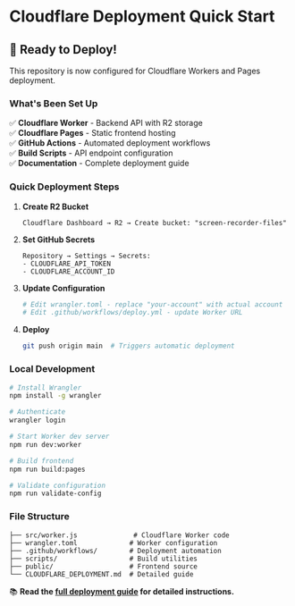 # Cloudflare Deployment Quick Start

## 🚀 Ready to Deploy!

This repository is now configured for Cloudflare Workers and Pages deployment.

### What's Been Set Up

✅ **Cloudflare Worker** - Backend API with R2 storage  
✅ **Cloudflare Pages** - Static frontend hosting  
✅ **GitHub Actions** - Automated deployment workflows  
✅ **Build Scripts** - API endpoint configuration  
✅ **Documentation** - Complete deployment guide  

### Quick Deployment Steps

1. **Create R2 Bucket**
   ```
   Cloudflare Dashboard → R2 → Create bucket: "screen-recorder-files"
   ```

2. **Set GitHub Secrets**
   ```
   Repository → Settings → Secrets:
   - CLOUDFLARE_API_TOKEN
   - CLOUDFLARE_ACCOUNT_ID
   ```

3. **Update Configuration**
   ```bash
   # Edit wrangler.toml - replace "your-account" with actual account
   # Edit .github/workflows/deploy.yml - update Worker URL
   ```

4. **Deploy**
   ```bash
   git push origin main  # Triggers automatic deployment
   ```

### Local Development

```bash
# Install Wrangler
npm install -g wrangler

# Authenticate
wrangler login

# Start Worker dev server
npm run dev:worker

# Build frontend
npm run build:pages

# Validate configuration
npm run validate-config
```

### File Structure

```
├── src/worker.js              # Cloudflare Worker code
├── wrangler.toml             # Worker configuration
├── .github/workflows/        # Deployment automation
├── scripts/                  # Build utilities
├── public/                   # Frontend source
└── CLOUDFLARE_DEPLOYMENT.md  # Detailed guide
```

📚 **Read the [full deployment guide](CLOUDFLARE_DEPLOYMENT.md) for detailed instructions.**